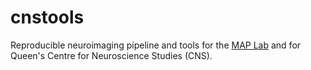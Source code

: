 # cnstools
Reproducible neuroimaging pipeline and tools for the [MAP Lab](http://www.gallivanmaplab.com/) and for Queen's Centre for Neuroscience Studies (CNS).  

